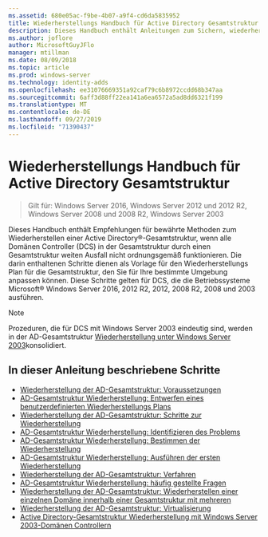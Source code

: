 ```yaml
---
ms.assetid: 680e05ac-f9be-4b07-a9f4-cd6da5835952
title: Wiederherstellungs Handbuch für Active Directory Gesamtstruktur
description: Dieses Handbuch enthält Anleitungen zum Sichern, wiederherstellen und der Active Directory-Notfall Wiederherstellung.
ms.author: joflore
author: MicrosoftGuyJFlo
manager: mtillman
ms.date: 08/09/2018
ms.topic: article
ms.prod: windows-server
ms.technology: identity-adds
ms.openlocfilehash: ee31076669351a92caf79c6b8972ccdd68b347aa
ms.sourcegitcommit: 6aff3d88ff22ea141a6ea6572a5ad8dd6321f199
ms.translationtype: MT
ms.contentlocale: de-DE
ms.lasthandoff: 09/27/2019
ms.locfileid: "71390437"
---
```

# <a name="active-directory-forest-recovery-guide"></a>Wiederherstellungs Handbuch für Active Directory Gesamtstruktur

>Gilt für: Windows Server 2016, Windows Server 2012 und 2012 R2, Windows Server 2008 und 2008 R2, Windows Server 2003

Dieses Handbuch enthält Empfehlungen für bewährte Methoden zum Wiederherstellen einer Active Directory®-Gesamtstruktur, wenn alle Domänen Controller (DCS) in der Gesamtstruktur durch einen Gesamtstruktur weiten Ausfall nicht ordnungsgemäß funktionieren. Die darin enthaltenen Schritte dienen als Vorlage für den Wiederherstellungs Plan für die Gesamtstruktur, den Sie für Ihre bestimmte Umgebung anpassen können. Diese Schritte gelten für DCS, die die Betriebssysteme Microsoft® Windows Server 2016, 2012 R2, 2012, 2008 R2, 2008 und 2003 ausführen.  
  
> [!NOTE]
> Prozeduren, die für DCS mit Windows Server 2003 eindeutig sind, werden in der AD-Gesamtstruktur [Wiederherstellung unter Windows Server 2003](AD-Forest-Recovery-Windows-Server-2003.md)konsolidiert.  
  
## <a name="steps-outlined-in-this-guide"></a>In dieser Anleitung beschriebene Schritte
  
- [Wiederherstellung der AD-Gesamtstruktur: Voraussetzungen](AD-Forest-Recovery-Prerequisties.md)  
- [AD-Gesamtstruktur Wiederherstellung: Entwerfen eines benutzerdefinierten Wiederherstellungs Plans](AD-Forest-Recovery-Devising-a-Plan.md)  
- [Wiederherstellung der AD-Gesamtstruktur: Schritte zur Wiederherstellung](AD-Forest-Recovery-Steps-For-Restoring.md)
- [AD-Gesamtstruktur Wiederherstellung: Identifizieren des Problems](AD-Forest-Recovery-Identify-the-Problem.md)
- [AD-Gesamtstruktur Wiederherstellung: Bestimmen der Wiederherstellung](AD-Forest-Recovery-Determine-how-to-Recover.md)
- [AD-Gesamtstruktur Wiederherstellung: Ausführen der ersten Wiederherstellung](AD-Forest-Recovery-Perform-initial-recovery.md)  
- [Wiederherstellung der AD-Gesamtstruktur: Verfahren](AD-Forest-Recovery-Procedures.md)  
- [AD-Gesamtstruktur Wiederherstellung: häufig gestellte Fragen](AD-Forest-Recovery-FAQ.md)  
- [Wiederherstellung der AD-Gesamtstruktur: Wiederherstellen einer einzelnen Domäne innerhalb einer Gesamtstruktur mit mehreren](AD-Forest-Recovery-Single-Domain-in-Multidomain-Recovery.md)  
- [Wiederherstellung der AD-Gesamtstruktur: Virtualisierung](AD-Forest-Recovery-Virtualization.md)
- [Active Directory-Gesamtstruktur Wiederherstellung mit Windows Server 2003-Domänen Controllern](AD-Forest-Recovery-Windows-Server-2003.md)  
